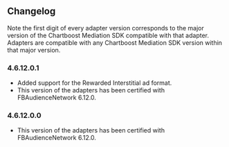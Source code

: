 ## Changelog

Note the first digit of every adapter version corresponds to the major version of the Chartboost Mediation SDK compatible with that adapter. 
Adapters are compatible with any Chartboost Mediation SDK version within that major version.

### 4.6.12.0.1
- Added support for the Rewarded Interstitial ad format.
- This version of the adapters has been certified with FBAudienceNetwork 6.12.0.

### 4.6.12.0.0
- This version of the adapters has been certified with FBAudienceNetwork 6.12.0.
